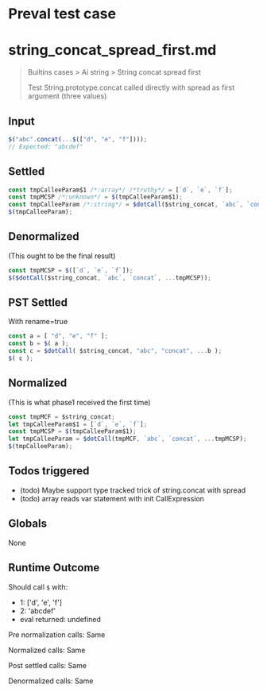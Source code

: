 # Preval test case

# string_concat_spread_first.md

> Builtins cases > Ai string > String concat spread first
>
> Test String.prototype.concat called directly with spread as first argument (three values)

## Input

`````js filename=intro
$("abc".concat(...$(["d", "e", "f"])));
// Expected: "abcdef"
`````


## Settled


`````js filename=intro
const tmpCalleeParam$1 /*:array*/ /*truthy*/ = [`d`, `e`, `f`];
const tmpMCSP /*:unknown*/ = $(tmpCalleeParam$1);
const tmpCalleeParam /*:string*/ = $dotCall($string_concat, `abc`, `concat`, ...tmpMCSP);
$(tmpCalleeParam);
`````


## Denormalized
(This ought to be the final result)

`````js filename=intro
const tmpMCSP = $([`d`, `e`, `f`]);
$($dotCall($string_concat, `abc`, `concat`, ...tmpMCSP));
`````


## PST Settled
With rename=true

`````js filename=intro
const a = [ "d", "e", "f" ];
const b = $( a );
const c = $dotCall( $string_concat, "abc", "concat", ...b );
$( c );
`````


## Normalized
(This is what phase1 received the first time)

`````js filename=intro
const tmpMCF = $string_concat;
let tmpCalleeParam$1 = [`d`, `e`, `f`];
const tmpMCSP = $(tmpCalleeParam$1);
let tmpCalleeParam = $dotCall(tmpMCF, `abc`, `concat`, ...tmpMCSP);
$(tmpCalleeParam);
`````


## Todos triggered


- (todo) Maybe support type tracked trick of string.concat with spread
- (todo) array reads var statement with init CallExpression


## Globals


None


## Runtime Outcome


Should call `$` with:
 - 1: ['d', 'e', 'f']
 - 2: 'abcdef'
 - eval returned: undefined

Pre normalization calls: Same

Normalized calls: Same

Post settled calls: Same

Denormalized calls: Same

